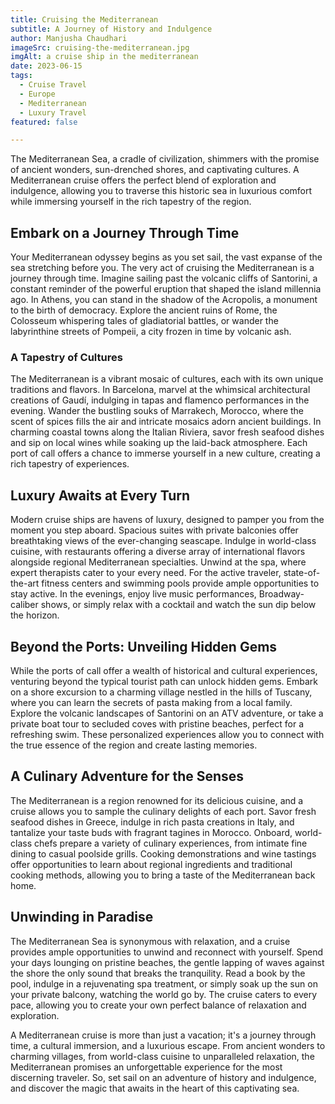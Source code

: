 ```yaml
---
title: Cruising the Mediterranean
subtitle: A Journey of History and Indulgence
author: Manjusha Chaudhari
imageSrc: cruising-the-mediterranean.jpg
imgAlt: a cruise ship in the mediterranean
date: 2023-06-15
tags:
  - Cruise Travel
  - Europe
  - Mediterranean
  - Luxury Travel
featured: false

---
```


The Mediterranean Sea, a cradle of civilization, shimmers with the promise of ancient wonders, sun-drenched shores, and captivating cultures. A Mediterranean cruise offers the perfect blend of exploration and indulgence, allowing you to traverse this historic sea in luxurious comfort while immersing yourself in the rich tapestry of the region.

## Embark on a Journey Through Time

Your Mediterranean odyssey begins as you set sail, the vast expanse of the sea stretching before you. The very act of cruising the Mediterranean is a journey through time. Imagine sailing past the volcanic cliffs of Santorini, a constant reminder of the powerful eruption that shaped the island millennia ago. In Athens, you can stand in the shadow of the Acropolis, a monument to the birth of democracy. Explore the ancient ruins of Rome, the Colosseum whispering tales of gladiatorial battles, or wander the labyrinthine streets of Pompeii, a city frozen in time by volcanic ash.

### A Tapestry of Cultures

The Mediterranean is a vibrant mosaic of cultures, each with its own unique traditions and flavors. In Barcelona, marvel at the whimsical architectural creations of Gaudí, indulging in tapas and flamenco performances in the evening. Wander the bustling souks of Marrakech, Morocco, where the scent of spices fills the air and intricate mosaics adorn ancient buildings. In charming coastal towns along the Italian Riviera, savor fresh seafood dishes and sip on local wines while soaking up the laid-back atmosphere. Each port of call offers a chance to immerse yourself in a new culture, creating a rich tapestry of experiences.

## Luxury Awaits at Every Turn

Modern cruise ships are havens of luxury, designed to pamper you from the moment you step aboard. Spacious suites with private balconies offer breathtaking views of the ever-changing seascape. Indulge in world-class cuisine, with restaurants offering a diverse array of international flavors alongside regional Mediterranean specialties. Unwind at the spa, where expert therapists cater to your every need. For the active traveler, state-of-the-art fitness centers and swimming pools provide ample opportunities to stay active. In the evenings, enjoy live music performances, Broadway-caliber shows, or simply relax with a cocktail and watch the sun dip below the horizon.

## Beyond the Ports: Unveiling Hidden Gems

While the ports of call offer a wealth of historical and cultural experiences, venturing beyond the typical tourist path can unlock hidden gems. Embark on a shore excursion to a charming village nestled in the hills of Tuscany, where you can learn the secrets of pasta making from a local family. Explore the volcanic landscapes of Santorini on an ATV adventure, or take a private boat tour to secluded coves with pristine beaches, perfect for a refreshing swim. These personalized experiences allow you to connect with the true essence of the region and create lasting memories.

## A Culinary Adventure for the Senses

The Mediterranean is a region renowned for its delicious cuisine, and a cruise allows you to sample the culinary delights of each port. Savor fresh seafood dishes in Greece, indulge in rich pasta creations in Italy, and tantalize your taste buds with fragrant tagines in Morocco. Onboard, world-class chefs prepare a variety of culinary experiences, from intimate fine dining to casual poolside grills. Cooking demonstrations and wine tastings offer opportunities to learn about regional ingredients and traditional cooking methods, allowing you to bring a taste of the Mediterranean back home.

## Unwinding in Paradise

The Mediterranean Sea is synonymous with relaxation, and a cruise provides ample opportunities to unwind and reconnect with yourself. Spend your days lounging on pristine beaches, the gentle lapping of waves against the shore the only sound that breaks the tranquility. Read a book by the pool, indulge in a rejuvenating spa treatment, or simply soak up the sun on your private balcony, watching the world go by. The cruise caters to every pace, allowing you to create your own perfect balance of relaxation and exploration.

A Mediterranean cruise is more than just a vacation; it's a journey through time, a cultural immersion, and a luxurious escape. From ancient wonders to charming villages, from world-class cuisine to unparalleled relaxation, the Mediterranean promises an unforgettable experience for the most discerning traveler. So, set sail on an adventure of history and indulgence, and discover the magic that awaits in the heart of this captivating sea.
